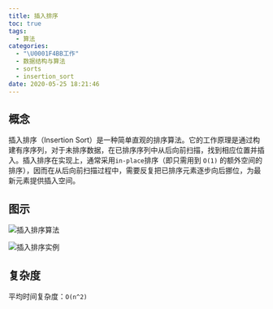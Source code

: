 ```yaml
---
title: 插入排序
toc: true
tags:
  - 算法
categories:
  - "\U0001F4BB工作"
  - 数据结构与算法
  - sorts
  - insertion_sort
date: 2020-05-25 18:21:46
---
```


## 概念

插入排序（Insertion Sort）是一种简单直观的排序算法。它的工作原理是通过构建有序序列，对于未排序数据，在已排序序列中从后向前扫描，找到相应位置并插入。插入排序在实现上，通常采用`in-place`排序（即只需用到 `O(1)` 的额外空间的排序），因而在从后向前扫描过程中，需要反复把已排序元素逐步向后挪位，为最新元素提供插入空间。

## 图示

![插入排序算法](/images/Insertion_sort_animation.gif)

![插入排序实例](/images/Insertion-sort-example.gif)

## 复杂度

平均时间复杂度：`O(n^2)`
